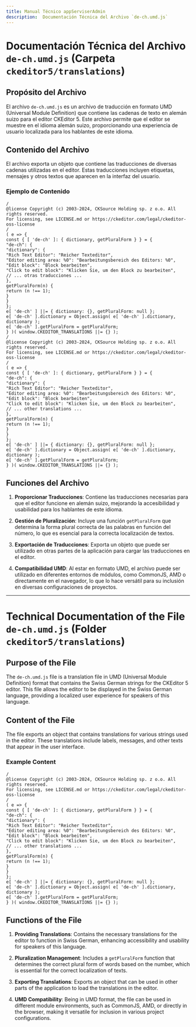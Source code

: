 ```yaml
---
title: Manual Técnico appServiserAdmin
description:  Documentación Técnica del Archivo `de-ch.umd.js`
---
```


# Documentación Técnica del Archivo `de-ch.umd.js` (Carpeta `ckeditor5/translations`)

## Propósito del Archivo
El archivo `de-ch.umd.js` es un archivo de traducción en formato UMD (Universal Module Definition) que contiene las cadenas de texto en alemán suizo para el editor CKEditor 5. Este archivo permite que el editor se muestre en el idioma alemán suizo, proporcionando una experiencia de usuario localizada para los hablantes de este idioma.

## Contenido del Archivo
El archivo exporta un objeto que contiene las traducciones de diversas cadenas utilizadas en el editor. Estas traducciones incluyen etiquetas, mensajes y otros textos que aparecen en la interfaz del usuario.

### Ejemplo de Contenido
```
/
@license Copyright (c) 2003-2024, CKSource Holding sp. z o.o. All rights reserved.
For licensing, see LICENSE.md or https://ckeditor.com/legal/ckeditor-oss-license
/
( e => {
const { [ 'de-ch' ]: { dictionary, getPluralForm } } = {
"de-ch": {
"dictionary": {
"Rich Text Editor": "Reicher Texteditor",
"Editor editing area: %0": "Bearbeitungsbereich des Editors: %0",
"Edit block": "Block bearbeiten",
"Click to edit block": "Klicken Sie, um den Block zu bearbeiten",
// ... otras traducciones ...
},
getPluralForm(n) {
return (n !== 1);
}
}
};
e[ 'de-ch' ] ||= { dictionary: {}, getPluralForm: null };
e[ 'de-ch' ].dictionary = Object.assign( e[ 'de-ch' ].dictionary, dictionary );
e[ 'de-ch' ].getPluralForm = getPluralForm;
} )( window.CKEDITOR_TRANSLATIONS ||= {} );
/
@license Copyright (c) 2003-2024, CKSource Holding sp. z o.o. All rights reserved.
For licensing, see LICENSE.md or https://ckeditor.com/legal/ckeditor-oss-license
/
( e => {
const { [ 'de-ch' ]: { dictionary, getPluralForm } } = {
"de-ch": {
"dictionary": {
"Rich Text Editor": "Reicher Texteditor",
"Editor editing area: %0": "Bearbeitungsbereich des Editors: %0",
"Edit block": "Block bearbeiten",
"Click to edit block": "Klicken Sie, um den Block zu bearbeiten",
// ... other translations ...
},
getPluralForm(n) {
return (n !== 1);
}
}
};
e[ 'de-ch' ] ||= { dictionary: {}, getPluralForm: null };
e[ 'de-ch' ].dictionary = Object.assign( e[ 'de-ch' ].dictionary, dictionary );
e[ 'de-ch' ].getPluralForm = getPluralForm;
} )( window.CKEDITOR_TRANSLATIONS ||= {} );
```

## Funciones del Archivo
1. **Proporcionar Traducciones**: Contiene las traducciones necesarias para que el editor funcione en alemán suizo, mejorando la accesibilidad y usabilidad para los hablantes de este idioma.

2. **Gestión de Pluralización**: Incluye una función `getPluralForm` que determina la forma plural correcta de las palabras en función del número, lo que es esencial para la correcta localización de textos.

3. **Exportación de Traducciones**: Exporta un objeto que puede ser utilizado en otras partes de la aplicación para cargar las traducciones en el editor.

4. **Compatibilidad UMD**: Al estar en formato UMD, el archivo puede ser utilizado en diferentes entornos de módulos, como CommonJS, AMD o directamente en el navegador, lo que lo hace versátil para su inclusión en diversas configuraciones de proyectos.

---

# Technical Documentation of the File `de-ch.umd.js` (Folder `ckeditor5/translations`)

## Purpose of the File
The `de-ch.umd.js` file is a translation file in UMD (Universal Module Definition) format that contains the Swiss German strings for the CKEditor 5 editor. This file allows the editor to be displayed in the Swiss German language, providing a localized user experience for speakers of this language.

## Content of the File
The file exports an object that contains translations for various strings used in the editor. These translations include labels, messages, and other texts that appear in the user interface.

### Example Content
```
/
@license Copyright (c) 2003-2024, CKSource Holding sp. z o.o. All rights reserved.
For licensing, see LICENSE.md or https://ckeditor.com/legal/ckeditor-oss-license
/
( e => {
const { [ 'de-ch' ]: { dictionary, getPluralForm } } = {
"de-ch": {
"dictionary": {
"Rich Text Editor": "Reicher Texteditor",
"Editor editing area: %0": "Bearbeitungsbereich des Editors: %0",
"Edit block": "Block bearbeiten",
"Click to edit block": "Klicken Sie, um den Block zu bearbeiten",
// ... other translations ...
},
getPluralForm(n) {
return (n !== 1);
}
}
};
e[ 'de-ch' ] ||= { dictionary: {}, getPluralForm: null };
e[ 'de-ch' ].dictionary = Object.assign( e[ 'de-ch' ].dictionary, dictionary );
e[ 'de-ch' ].getPluralForm = getPluralForm;
} )( window.CKEDITOR_TRANSLATIONS ||= {} );
```

## Functions of the File
1. **Providing Translations**: Contains the necessary translations for the editor to function in Swiss German, enhancing accessibility and usability for speakers of this language.

2. **Pluralization Management**: Includes a `getPluralForm` function that determines the correct plural form of words based on the number, which is essential for the correct localization of texts.

3. **Exporting Translations**: Exports an object that can be used in other parts of the application to load the translations in the editor.

4. **UMD Compatibility**: Being in UMD format, the file can be used in different module environments, such as CommonJS, AMD, or directly in the browser, making it versatile for inclusion in various project configurations.
